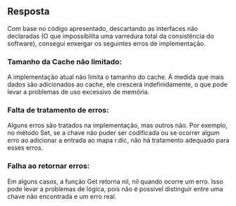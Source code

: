 ## Resposta
Com base no código apresentado, descartando as interfaces não declaradas (O que impossibilita uma varredura total da consistência do software), consegui enxergar os seguintes erros de implementação.


### Tamanho da Cache não limitado:
A implementação atual não limita o tamanho do cache. À medida que mais dados são adicionados ao cache, ele crescerá indefinidamente, o que pode levar a problemas de uso excessivo de memória.

### Falta de tratamento de erros:
Alguns erros são tratados na implementação, mas outros não. Por exemplo, no método Set, se a chave não puder ser codificada ou se ocorrer algum erro ao adicionar a entrada ao mapa r.dic, não há tratamento adequado para esses erros.

### Falha ao retornar erros:
Em alguns casos, a função Get retorna nil, nil quando ocorre um erro. Isso pode levar a problemas de lógica, pois não é possível distinguir entre uma chave não encontrada e um erro real.